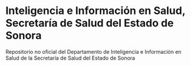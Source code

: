 # Inteligencia e Información en Salud, Secretaría de Salud del Estado de Sonora
Repositorio no oficial del Departamento de Inteligencia e Información en Salud de la Secretaría de Salud del Estado de Sonora
